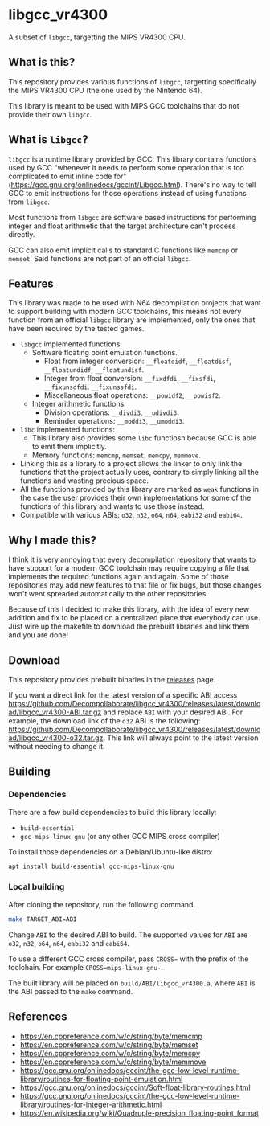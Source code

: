 # libgcc_vr4300

A subset of `libgcc`, targetting the MIPS VR4300 CPU.

## What is this?

This repository provides various functions of `libgcc`, targetting specifically
the MIPS VR4300 CPU (the one used by the Nintendo 64).

This library is meant to be used with MIPS GCC toolchains that do not provide
their own `libgcc`.

## What is `libgcc`?

`libgcc` is a runtime library provided by GCC. This library contains functions
used by GCC "whenever it needs to perform some operation that is too
complicated to emit inline code for"
(<https://gcc.gnu.org/onlinedocs/gccint/Libgcc.html>). There's no way to tell
GCC to emit instructions for those operations instead of using functions from
`libgcc`.

Most functions from `libgcc` are software based instructions for performing
integer and float arithmetic that the target architecture can't process
directly.

GCC can also emit implicit calls to standard C functions like `memcmp` or
`memset`. Said functions are not part of an official `libgcc`.

## Features

This library was made to be used with N64 decompilation projects that want to
support building with modern GCC toolchains, this means not every function from
an official `libgcc` library are implemented, only the ones that have been
required by the tested games.

- `libgcc` implemented functions:
  - Software floating point emulation functions.
    - Float from integer conversion: `__floatdidf`, `__floatdisf`,
      `__floatundidf`, `__floatundisf`.
    - Integer from float conversion: `__fixdfdi`, `__fixsfdi`, `__fixunsdfdi`.
      `__fixunssfdi`.
    - Miscellaneous float operations: `__powidf2`, `__powisf2`.
  - Integer arithmetic functions.
    - Division operations: `__divdi3`, `__udivdi3`.
    - Reminder operations: `__moddi3`, `__umoddi3`.
- `libc` implemented functions:
  - This library also provides some `libc` functiosn because GCC is able to
    emit them implicitly.
  - Memory functions: `memcmp`, `memset`, `memcpy`, `memmove`.
- Linking this as a library to a project allows the linker to only link the
  functions that the project actually uses, contrary to simply linking all the
  functions and wasting precious space.
- All the functions provided by this library are marked as `weak` functions in
  the case the user provides their own implementations for some of the
  functions of this library and wants to use those instead.
- Compatible with various ABIs: `o32`, `n32`, `o64`, `n64`, `eabi32` and
  `eabi64`.

## Why I made this?

I think it is very annoying that every decompilation repository that wants to
have support for a modern GCC toolchain may require copying a file that
implements the required functions again and again. Some of those repositories
may add new features to that file or fix bugs, but those changes won't went
spreaded automatically to the other repositories.

Because of this I decided to make this library, with the idea of every new
addition and fix to be placed on a centralized place that everybody can use.
Just wire up the makefile to download the prebuilt libraries and link them
and you are done!

## Download

This repository provides prebuilt binaries in the
[releases](https://github.com/Decompollaborate/libgcc_vr4300/releases) page.

If you want a direct link for the latest version of a specific ABI access
<https://github.com/Decompollaborate/libgcc_vr4300/releases/latest/download/libgcc_vr4300-ABI.tar.gz>
and replace `ABI` with your desired ABI. For example, the download link of the
`o32` ABI is the following:
<https://github.com/Decompollaborate/libgcc_vr4300/releases/latest/download/libgcc_vr4300-o32.tar.gz>.
This link will always point to the latest version without needing to change it.

## Building

### Dependencies

There are a few build dependencies to build this library locally:

- `build-essential`
- `gcc-mips-linux-gnu` (or any other GCC MIPS cross compiler)

To install those dependencies on a Debian/Ubuntu-like distro:

```bash
apt install build-essential gcc-mips-linux-gnu
```

### Local building

After cloning the repository, run the following command.

```bash
make TARGET_ABI=ABI
```

Change `ABI` to the desired ABI to build. The supported values for `ABI` are
`o32`, `n32`, `o64`, `n64`, `eabi32` and `eabi64`.

To use a different GCC cross compiler, pass `CROSS=` with the prefix of the
toolchain. For example `CROSS=mips-linux-gnu-`.

The built library will be placed on `build/ABI/libgcc_vr4300.a`, where `ABI` is
the ABI passed to the `make` command.

## References

- <https://en.cppreference.com/w/c/string/byte/memcmp>
- <https://en.cppreference.com/w/c/string/byte/memset>
- <https://en.cppreference.com/w/c/string/byte/memcpy>
- <https://en.cppreference.com/w/c/string/byte/memmove>
- <https://gcc.gnu.org/onlinedocs/gccint/the-gcc-low-level-runtime-library/routines-for-floating-point-emulation.html>
- <https://gcc.gnu.org/onlinedocs/gccint/Soft-float-library-routines.html>
- <https://gcc.gnu.org/onlinedocs/gccint/the-gcc-low-level-runtime-library/routines-for-integer-arithmetic.html>
- <https://en.wikipedia.org/wiki/Quadruple-precision_floating-point_format>
